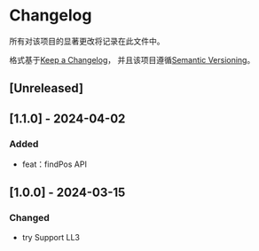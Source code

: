 # Changelog

所有对该项目的显著更改将记录在此文件中。

格式基于[Keep a Changelog](https://keepachangelog.com/en/1.0.0/)，
并且该项目遵循[Semantic Versioning](https://semver.org/spec/v2.0.0.html)。

## [Unreleased]

## [1.1.0] - 2024-04-02

### Added

- feat：findPos API

## [1.0.0] - 2024-03-15

### Changed

- try Support LL3
